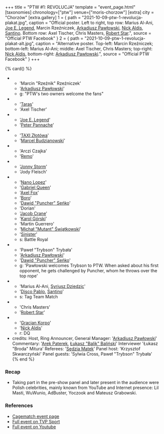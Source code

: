 +++
title = "PTW #1: REVOLUCJA"
template = "event_page.html"
[taxonomies]
chronology=["ptw"]
venue=["moris-chorzow"]
[extra]
city = "Chorzów"
[extra.gallery]
1 = { path = "2021-10-09-ptw-1-revolucja-plakat.jpg", caption = "Official poster. Left to right, top row: Marius Al-Ani, [Joe E. Legend](@/w/joe-legend.md), Marcin Rzeźniczek, [Arkadiusz Pawłowski](@/w/pan-pawlowski.md), [Nick Aldis](@/w/nick-aldis.md), [Santino](@/w/santino.md). Bottom row: Axel Tischer, Chris Masters, [Robert Star](@/w/robert-star.md).", source = "Official PTW Facebook" }
2 = { path = "2021-10-09-ptw-1-revolucja-plakat-alt.jpg", caption = "Alternative poster. Top-left: Marcin Rzeźniczek; bottom-left: Marius Al-Ani; middle: Axel Tischer, Chris Masters; top-right: [Nick Aldis](@/w/nick-aldis.md), bottom-right: [Arkadiusz Pawłowski](@/w/pan-pawlowski.md).", source = "Official PTW Facebook" }
+++

{% card() %}
- - 'Marcin "Rzeźnik" Rzeźniczek'
  - '[Arkadiusz Pawłowski](@/w/pan-pawlowski.md)'
  - g: "PTW's two owners welcome the fans"
- - '[Taras](@/w/taras.md)'
  - 'Axel Tischer'
- - '[Joe E. Legend](@/w/joe-legend.md)'
  - '[Peter Pannache](@/w/peter-pannache.md)'
- - '[TAXI Złotówa](@/w/taxi-zlotowa.md)'
  - '[Marcel Budzianowski](@/w/marcelito.md)'
- - 'Arczi Czajka'
  - '[Remo](@/w/remo.md)'
- - '[Jonny Storm](@/w/jonny-storm.md)'
  - 'Jody Fleisch'
- - '[Nano Lopez](@/w/nano-lopez.md)'
  - '[Gabriel Queen](@/w/gabriel-queen.md)'
  - '[Axel Fox](@/w/axel-fox.md)'
  - '[Boro](@/w/boro.md)'
  - '[Dawid "Puncher" Seńko](@/w/puncher.md)'
  - 'Dorian'
  - '[Jacob Crane](@/w/jacob-crane.md)'
  - '[Karol Górski](@/w/iskra.md)'
  - 'Martin Guerrero'
  - '[Michał "Mutant" Świątkowski](@/w/mutant.md)'
  - '[Sinister](@/w/sinister.md)'
  - s: Battle Royal
- - 'Paweł "Trybson" Trybała'
  - '[Arkadiusz Pawłowski](@/w/pan-pawlowski.md)'
  - '[Dawid "Puncher" Seńko](@/w/puncher.md)'
  - g: 'Pawłowski welcomes Trybson to PTW. When asked about his first opponent, he gets challenged by Puncher, whom he throws over the top rope'
- - 'Marius Al-Ani, [Syriusz Dziedzic](@/w/dziedzic.md)'
  - '[Disco Pablo](@/w/disco-pablo.md), [Santino](@/w/santino.md)'
  - s: Tag Team Match
- - 'Chris Masters'
  - '[Robert Star](@/w/robert-star.md)'
- - '[Gracjan Korpo](@/w/gracjan-korpo.md)'
  - '[Nick Aldis](@/w/nick-aldis.md)'
  - r: DQ
- credits:
    Host, Ring Announcer, General Manager: '[Arkadiusz Pawłowski](@/w/pan-pawlowski.md)'
    Commentary: '[Arek Paterek](@/w/arek-paterek.md), [Łukasz "Balik" Baliński](@/w/lukasz-balinski.md)'
    Interviewer 'Łukasz "Broda" Mitura'
    Referees: '[Sędzia Matek](@/w/sedzia-matek.md)'
    Panel host: 'Krzysztof Skwarczyński'
    Panel guests: 'Sylwia Cross, Paweł "Trybson" Trybała'
{% end %}

### Recap
* Taking part in the pre-show panel and later present in the audience were Polish celebrities, mainly known from YouTube and Internet presence: Lil Masti, WuWunio, AdBuster, Yoczook and Mateusz Grabowski.

### References

* [Cagematch event page](https://www.cagematch.net/?id=1&nr=326348)
* [Full event on TVP Sport][ptwrevolucja-tvp-sport]
* [Full event on Youtube](https://www.youtube.com/watch?v=lwNDsuU3HVw&t=5s&ab_channel=PTW-PrimeTimeWrestling)

[ptwrevolucja-tvp-sport]: https://sport.tvp.pl/56112996/kinguin-prime-time-wrestling-1-revolucja-transmisja-na-zywo-online-live-stream-gdzie-ogladac
